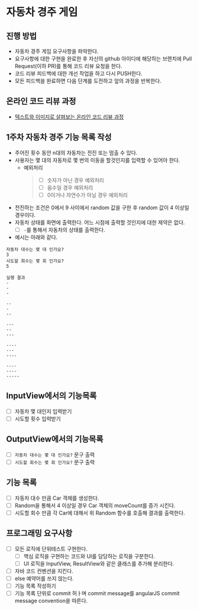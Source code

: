# 자동차 경주 게임
## 진행 방법
* 자동차 경주 게임 요구사항을 파악한다.
* 요구사항에 대한 구현을 완료한 후 자신의 github 아이디에 해당하는 브랜치에 Pull Request(이하 PR)를 통해 코드 리뷰 요청을 한다.
* 코드 리뷰 피드백에 대한 개선 작업을 하고 다시 PUSH한다.
* 모든 피드백을 완료하면 다음 단계를 도전하고 앞의 과정을 반복한다.

## 온라인 코드 리뷰 과정
* [텍스트와 이미지로 살펴보는 온라인 코드 리뷰 과정](https://github.com/next-step/nextstep-docs/tree/master/codereview)



## 1주차 자동차 경주 기능 목록 작성
- 주어진 횟수 동안 n대의 자동차는 전진 또는 멈출 수 있다.
- 사용자는 몇 대의 자동차로 몇 번의 이동을 할것인지를 입력할 수 있어야 한다.
  - 예외처리
    >  - [ ] 숫자가 아닌 경우 예외처리
    >  - [ ] 음수일 경우 예외처리
    >  - [ ] 0이거나 자연수가 아닐 경우 예외처리
- 전진하는 조건은 0에서 9 사이에서 random 값을 구한 후 random 값이 4 이상일 경우이다. 
- 자동차 상태를 화면에 출력한다. 어느 시점에 출력할 것인지에 대한 제약은 없다.
  - [ ] `-`를 통해서 자동차의 상태를 출력한다.
- 예시는 아래와 같다.
```
자동차 대수는 몇 대 인가요?
3
시도할 회수는 몇 회 인가요?
5

실행 결과
-
-
-

--
-
--

---
--
---

----
---
----

----
----
-----
```
## InputView에서의 기능목록
- [ ] 자동차 몇 대인지 입력받기
- [ ] 시도할 횟수 입력받기

## OutputView에서의 기능목록
- [ ] `자동차 대수는 몇 대 인가요?` 문구 출력
- [ ] `시도할 회수는 몇 회 인가요?` 문구 출력

## 기능 목록
- [ ] 자동차 대수 만큼 Car 객체를 생성한다.
- [ ] Random을 통해서 4 이상일 경우 Car 객체의 moveCount를 증가 시킨다.
- [ ] 시도할 회수 만큼 각 Car에 대해서 위 Random 함수를 호출해 결과를 출력한다.

## 프로그래밍 요구사항
- [ ] 모든 로직에 단위테스트 구현한다.
    - [ ] 핵심 로직을 구현하는 코드와 UI를 담당하는 로직을 구분한다.
    - [ ] UI 로직을 InputView, ResultView와 같은 클래스를 추가해 분리한다.
- [ ] 자바 코드 컨벤션을 지킨다.
- [ ] else 예약어를 쓰지 않는다.
- [ ] 기능 목록 작성하기
- [ ] 기능 목록 단위로 commit 허ㅏ며 commit message를 angularJS commit message convention을 따른다.